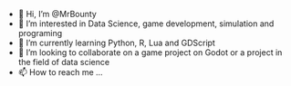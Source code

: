 - 👋 Hi, I’m @MrBounty
- 👀 I’m interested in Data Science, game development, simulation and programing
- 🌱 I’m currently learning Python, R, Lua and GDScript
- 💞️ I’m looking to collaborate on a game project on Godot or a project in the field of data science
- 📫 How to reach me ...

<!---
MrBounty/MrBounty is a ✨ special ✨ repository because its `README.md` (this file) appears on your GitHub profile.
You can click the Preview link to take a look at your changes.
--->
